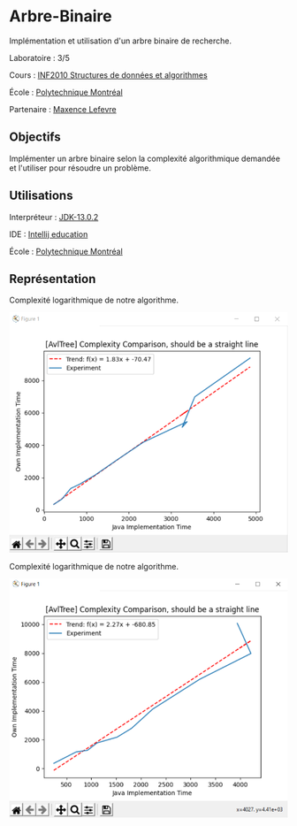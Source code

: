 # Arbre-Binaire

Implémentation et utilisation d'un arbre binaire de recherche.

Laboratoire : 3/5

Cours : [INF2010 Structures de données et algorithmes](https://www.polymtl.ca/programmes/cours/structures-de-donnees-et-algorithmes)

École : [Polytechnique Montréal](https://www.polymtl.ca)

Partenaire : [Maxence Lefevre](https://github.com/Solonioka)


## Objectifs

Implémenter un arbre binaire selon la complexité algorithmique demandée et l'utiliser pour résoudre un problème.

## Utilisations

Interpréteur : [JDK-13.0.2](https://www.oracle.com/java/technologies/javase-jdk13-downloads.html)

IDE : [Intellij education](https://www.jetbrains.com/fr-fr/idea/download/#section=windows)

École : [Polytechnique Montréal](https://www.polymtl.ca)

## Représentation

Complexité logarithmique de notre algorithme.

![alt text](https://github.com/TritzA/ArbreBinaireRecherche/blob/master/images/complexite_avl_5.PNG)

Complexité logarithmique de notre algorithme.

![alt text](https://github.com/TritzA/ArbreBinaireRecherche/blob/master/images/complexite_avl_4.PNG)
